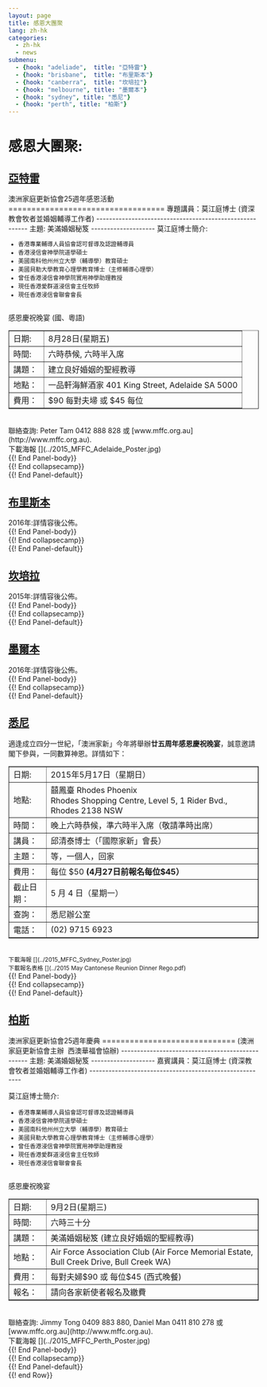```yaml
---
layout: page
title: 感恩大團聚 
lang: zh-hk
categories: 
  - zh-hk
  - news
submenu:
  - {hook: "adeliade",  title: "亞特雷"}
  - {hook: "brisbane",  title: "布里斯本"}
  - {hook: "canberra",  title: "坎培拉"} 
  - {hook: "melbourne", title: "墨爾本"}
  - {hook: "sydney", title: "悉尼"}
  - {hook: "perth", title: "柏斯"}
---
```

  
感恩大團聚:  
============
<div class="panel-group" id="m-panel">
<div class="panel panel-default">
<div class="panel-heading">
<div class="panel-title">
<a name="adeliade" data-toggle="collapse" data-parent="#m-panel"
href="#adeliadeinfo"><h2>亞特雷</h2></a>
</div>
</div>
<div id="adeliadeinfo" class="collapse">
<div class="panel-body">
澳洲家庭更新協會25週年感恩活動
==================================
專題講員：莫江庭博士 (資深教會牧者並婚姻輔導工作者)
--------------------------------------------------------
主題: 美滿婚姻秘笈
--------------------
莫江庭博士簡介:
<small>
<ul>
<li>香港專業輔導人員協會認可督導及認證輔導員</li>
<li>香港浸信會神學院道學碩士</li>
<li>美國南科他州州立大學（輔導學）教育碩士</li>
<li>美國貝勒大學教育心理學教育博士（主修輔導心理學）</li>
<li>曾任香港浸信會神學院實用神學助理教授</li>
<li>現任香港愛群道浸信會主任牧師</li>
<li>現任香港浸信會聯會會長</li>
</ul>
</small>

<br>
感恩慶祝晚宴 (國、粵語)
<table style="text-align: left; width: 100%;" border="1"
 cellpadding="5" cellspacing="0">
  <tbody>
    <tr>
      <td style="width: 15%;">日期:</td>
      <td>8月28日(星期五)</td>
    </tr>
    <tr>
      <td>時間:</td>
      <td>六時恭候, 六時半入席</td>
    </tr>
    <tr>
      <td>講題：</td>
      <td>建立良好婚姻的聖經教導</td>
    </tr>
	<tr>
      <td>地點：</td>
      <td>一品軒海鮮酒家 401 King Street, Adelaide SA 5000</td>
    </tr>
    <tr>
      <td>費用：</td>
      <td>$90 每對夫埽 或 $45 每位</td>
    </tr>
  </tbody>
</table>
<br>
聯絡查詢: Peter Tam  0412 888 828 或 [www.mffc.org.au](http://www.mffc.org.au).
<br>
下載海報
[<span class="glyphicon glyphicon-picture"></span>](../2015_MFFC_Adelaide_Poster.jpg)<br>
</div> {{! End Panel-body}}
</div> {{! End collapsecamp}}
</div> {{! End Panel-default}}
<div class="panel panel-default">
<div class="panel-heading">
<div class="panel-title">
<a name="brisbane" data-toggle="collapse" data-parent="#m-panel"
href="#brisbaneinfo"><h2>布里斯本</h2></a>
</div>
</div>
<div id="brisbaneinfo" class="collapse">
<div class="panel-body">
2016年:詳情容後公佈。
</div> {{! End Panel-body}}
</div> {{! End collapsecamp}}
</div> {{! End Panel-default}}
<div class="panel panel-default">
<div class="panel-heading">
<div class="panel-title">
<a name="canberra" data-toggle="collapse" data-parent="#m-panel"
href="#canberrainfo"><h2>坎培拉</h2></a>
</div>
</div>
<div id="canberrainfo" class="collapse">
<div class="panel-body">
2015年:詳情容後公佈。
</div> {{! End Panel-body}}
</div> {{! End collapsecamp}}
</div> {{! End Panel-default}}
<div class="panel panel-default">
<div class="panel-heading">
<div class="panel-title">
<a name="melbourne" data-toggle="collapse" data-parent="#m-panel"
href="#melbourneinfo"><h2>墨爾本</h2></a>
</div>
</div>
<div id="melbourneinfo" class="collapse">
<div class="panel-body">
2016年:詳情容後公佈。
</div> {{! End Panel-body}}
</div> {{! End collapsecamp}}
</div> {{! End Panel-default}}
<div class="panel panel-default">
<div class="panel-heading">
<div class="panel-title">
<a name="sydney" data-toggle="collapse" data-parent="#m-panel"
href="#sydneyinfo"><h2>悉尼</h2></a>
</div>
</div>
<div id="sydneyinfo" class="collapse">
<div class="panel-body">
適逢成立四分一世紀，「澳洲家新」今年將舉辦<span style="font-weight: bold;" >廿五周年感恩慶祝晚宴</span>，誠意邀請閣下參與，一同數算神恩。詳情如下：<br>
<table style="text-align: left; width: 100%;" border="1"
 cellpadding="5" cellspacing="0">
  <tbody>
    <tr>
      <td style="width: 15%;">日期:</td>
      <td>2015年5月17日（星期日）</td>
    </tr>
    <tr>
      <td>地點:</td>
      <td>囍鳳臺 Rhodes Phoenix<br>Rhodes Shopping Centre, Level 5, 1 Rider Bvd., Rhodes 2138 NSW</td>
    </tr>
    <tr>
      <td>時間：</td>
      <td>晚上六時恭候，準六時半入席（敬請準時出席）</td>
    </tr>
    <tr>
      <td>講員：</td>
      <td>邱清泰博士（「國際家新」會長）</td>
    </tr>
    <tr>
      <td>主題：</td>
      <td>等，一個人，回家</td>
    </tr>
    <tr>
      <td>費用：</td>
      <td>每位 $50 <span style="font-weight: bold;" >(4月27日前報名每位$45）</span></td>
    </tr>
	<tr>
      <td>截止日期：</td>
      <td>5 月 4 日（星期一）</td>
    </tr> 
	<tr>
      <td>查詢：</td>
      <td>悉尼辦公室</td>
    </tr>
	<tr>
      <td>電話：</td>
      <td>(02) 9715 6923</td>
    </tr>
  </tbody>
</table>
<br>
<small>下載海報
[<span class="glyphicon glyphicon-picture"></span>](../2015_MFFC_Sydney_Poster.jpg)</small><br>
<small>下載報名表格
[<span class="glyphicon glyphicon-download-alt"></span>](../2015 May Cantonese Reunion Dinner Rego.pdf)</small>
</div> {{! End Panel-body}}
</div> {{! End collapsecamp}}
</div> {{! End Panel-default}}
<div class="panel panel-default">
<div class="panel-heading">
<div class="panel-title">
<a name="perth" data-toggle="collapse" data-parent="#m-panel"
href="#perthinfo"><h2>柏斯</h2></a>
</div>
</div>
<div id="perthinfo" class="collapse">
<div class="panel-body">
澳洲家庭更新協會25週年慶典
=============================
(澳洲家庭更新協會主辦&nbsp;  西澳華福會協辦)
-------------------------------------------------
主題: 美滿婚姻秘笈
--------------------
嘉賓講員：莫江庭博士 (資深教會牧者並婚姻輔導工作者)
--------------------------------------------------------

莫江庭博士簡介:
<small>
<ul>
<li>香港專業輔導人員協會認可督導及認證輔導員</li>
<li>香港浸信會神學院道學碩士</li>
<li>美國南科他州州立大學（輔導學）教育碩士</li>
<li>美國貝勒大學教育心理學教育博士（主修輔導心理學）</li>
<li>曾任香港浸信會神學院實用神學助理教授</li>
<li>現任香港愛群道浸信會主任牧師</li>
<li>現任香港浸信會聯會會長</li>
</ul>
</small>

<br>
感恩慶祝晚宴
<table style="text-align: left; width: 100%;" border="1"
 cellpadding="5" cellspacing="0">
  <tbody>
    <tr>
      <td style="width: 15%;">日期:</td>
      <td>9月2日(星期三)</td>
    </tr>
    <tr>
      <td>時間:</td>
      <td>六時三十分</td>
    </tr>
    <tr>
      <td>講題：</td>
      <td>美滿婚姻秘笈 (建立良好婚姻的聖經教導)</td>
    </tr>
	<tr>
      <td>地點：</td>
      <td>Air Force Association Club (Air Force Memorial Estate, Bull Creek Drive, Bull Creek WA)</td>
    </tr>
    <tr>
      <td>費用：</td>
      <td>每對夫婦$90  或 每位$45 (西式晚餐)</td>
    </tr>
	<tr>
      <td>報名：</td>
      <td>請向各家新使者報名及繳費</td>
    </tr>
  </tbody>
</table>
<br>
聯絡查詢: Jimmy Tong  0409 883 880, Daniel Man 0411 810 278 或 [www.mffc.org.au](http://www.mffc.org.au).
<br>
下載海報
[<span class="glyphicon glyphicon-picture"></span>](../2015_MFFC_Perth_Poster.jpg)<br>
</div> {{! End Panel-body}}
</div> {{! End collapsecamp}}
</div> {{! End Panel-default}}
</div> {{! end Row}}  


